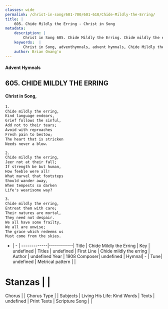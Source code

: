 ```yaml
---
classes: wide
permalink: /christ-in-song/601-700/601-610/Chide-Mildly-the-Erring/
title: |
    605. Chide Mildly the Erring - Christ in Song
metadata:
    description: |
        Christ in Song 605. Chide Mildly the Erring. Chide mildly the erring, Kind language endears, Grief follows the sinful, Add not to their tears; Avoid with reproaches Fresh pain to bestow; The heart that is stricken Needs never a blow.
    keywords:  |
        Christ in Song, adventhymnals, advent hymnals, Chide Mildly the Erring, Chide mildly the erring. 
    author: Brian Onang'o
---
```


#### Advent Hymnals
## 605. CHIDE MILDLY THE ERRING
####  Christ in Song,

```txt
1.
Chide mildly the erring,
Kind language endears,
Grief follows the sinful,
Add not to their tears;
Avoid with reproaches
Fresh pain to bestow;
The heart that is stricken
Needs never a blow.

2.
Chide mildly the erring,
Jeer not at their fall;
If strength be but human,
How feeble were all!
What marvel that footsteps
Should wander away,
When tempests so darken
Life's wearisome way?

3.
Chide mildly the erring,
Entreat them with care;
Their natures are mortal,
They need not despair.
We all have some frailty,
We all are unwise;
The grace which redeems us
Must come from the skies.

```

- |   -  |
-------------|------------|
Title | Chide Mildly the Erring |
Key | undefined |
Titles | undefined |
First Line | Chide mildly the erring |
Author | undefined
Year | 1908
Composer| undefined |
Hymnal|  - |
Tune| undefined |
Metrical pattern | |
# Stanzas |  |
Chorus |  |
Chorus Type |  |
Subjects | Living His Life: Kind Words |
Texts | undefined |
Print Texts | 
Scripture Song |  |
    
